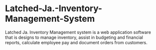 # Latched-Ja.-Inventory-Management-System
Latched Ja. Inventory Management system is a web application software that is designs to manage inventory, assist in budgeting and financial reports, calculate employee pay and document orders from customers.
